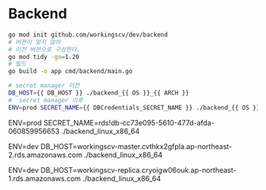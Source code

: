 # Backend

```sh
go mod init github.com/workingscv/dev/backend
# 버젼이 맞지 않아 
# 이전 버젼으로 구성한다.
go mod tidy -go=1.20
# 빌드
go build -o app cmd/backend/main.go

# secret manager 이전
DB_HOST={{ DB_HOST }} ./backend_{{ OS }}_{{ ARCH }}
#  secret manager 이후
ENV=prod SECRET_NAME={{ DBCredentials_SECRET_NAME }} ./backend_{{ OS }}_{{ ARCH }}
```

ENV=prod SECRET_NAME=rds\!db-cc73e095-5610-477d-afda-060859956653 ./backend_linux_x86_64

ENV=dev DB_HOST=workingscv-master.cvthkx2gfpla.ap-northeast-2.rds.amazonaws.com ./backend_linux_x86_64


ENV=dev DB_HOST=workingscv-replica.cryoigw06ouk.ap-northeast-1.rds.amazonaws.com ./backend_linux_x86_64